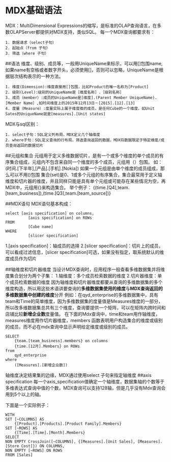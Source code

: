# MDX基础语法
MDX：MultiDimensional Expressions的缩写，是标准的OLAP查询语言，在多数OLAPServer都提供对MDX支持，类似SQL。
每一个MDX查询都要求有：
```
1. 数据请求（select子句）
2. 起始点（from 子句）
3. 筛选（where 子句）
```
##语法
维度、级别、成员等，一般用UniqueName来标示，可以用[]包围name,如果name有空格或者数字开头，必须使用[]，否则可以忽略，UniqueName是根据层次结构表示的一种方法。
```
1. 维度(Dimension):维度直接用[]包围，比如Product的唯一名称为[Product]
2. 级别(Level):级别的UniqueName是［维度名称］.［级别名称］
3. 成员（member）:成员的UniqueName是[维度].(Parent Member UniqueName).[Member Name］,如时间维度上的2015年12月13日－[2015].[12].[13]
4. 度量（Measure）:度量实际上属于维度维的成员，是任何Cube的一个维度，如Unit Sates的UniqueName就是[measures].[Unit states]
```
MDX与sql区别：
```
1. select子句：SQL定义列布局，MDX定义几个轴维度
2. where子句：SQL定义查询的行布局，筛选查询返回的数据，MDX将数据限定于特定维度/成员查询返回的数据切片
```
##元组和集合
元组用于定义多维数据切片，是有一个或多个维度的单个成员的有序集合组成，元组内不包含来自同一个维度的多个成员，元组用（）包围。
如：
(时间.[下半年],[产品].[手机].[Nokia])
如果一个元组是由单个维度的成员组成，那么可以不用()包围
集合(set)是0、1或多个元组的有序集合，集合最常用于定义轴维度和切片器的维度，并且同样只能是具有单个元组或可能存在某些情况为空，再MDX中，元组用{}来构造集合。
举个例子：
{(time.[Q4],team.[team_business]),(time.[Q3],team.[team_source])}

##MDX语句
MDX语句基本构成：
```
select [axis specification] on columns,
		  [axis specification] on ROWs
FROM
		  [Cube name]
WHERE
		  [slicer specification]
```
1.[axis specification]：轴成员的选择
2.[slicer specification]：切片上的成员，可以看成过滤信息，[slicer specification]可选，如果没有指定，取系统默认的维度成员作为切片
	
##轴维度和切片器维度
当设计MDX查询时，应用程序一般查看多维数据集并将维度集合划分为两个子集：
1.轴维度：多个成员检索数据的维度
2.切片器维度：单个成员检索数据的维度
因为轴维度和切片器维度都要从查询的多维数据集的多个维度构造，所以用这些术语讲要查询的**多维数据集使用的维度**与**MDX查询返回的多维数据集中创建的维度**分开
例如：在qyd_enterprise的多维数据集中，具有team和Time的简单维度，因为多维数据集的度量值是Measures维度的一部分，所以改多维数据集总共有三个维度，查询要提供一个矩阵，可以在矩阵内跨时间和店铺比较**新增企业数**度量值。
在下面的Mdx查询中，time和team用作轴维度，measures维度用作切片器维度，members 函数表明用户构造集合的维度或级别的成员，而不必在mdx查询中显示声明给定维度或级别的成员。
```
SELECT 
	{team.[team_business].members} on columns
	{time.[12月].Members} on ROWs
from 
	qyd_enterprise
where
	([Measures].[新增企业数])
```
轴维度决定结果集的边缘，MDX通过使用select 子句来指定轴维度
##axis specification
每一个axis_specification值确定一个轴维度，数据集轴的个数等于多维表达式查询中<axis specification>值的个数，MDX查询可以支持128轴，但是几乎没有Mdx查询会用到5个以上的轴。

下面是一个实际例子：
```
WITH
SET [~COLUMNS] AS
    {[Product].[Products].[Product Family].Members}
SET [~ROWS] AS
    {[Time].[Time].[Month].Members}
SELECT
NON EMPTY CrossJoin([~COLUMNS], {[Measures].[Unit Sales], [Measures].[Store Cost]}) ON COLUMNS,
NON EMPTY [~ROWS] ON ROWS
FROM [Sales]

```

